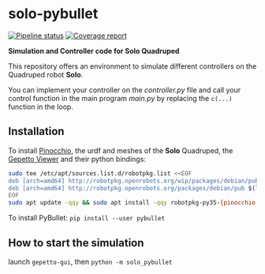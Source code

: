 # solo-pybullet

[![Pipeline status](https://gepgitlab.laas.fr/gepetto/solo-pybullet/badges/master/pipeline.svg)](https://gepgitlab.laas.fr/gepetto/solo-pybullet/commits/master)
[![Coverage report](https://gepgitlab.laas.fr/gepetto/solo-pybullet/badges/master/coverage.svg?job=doc-coverage)](http://projects.laas.fr/gepetto/doc/gepetto/solo-pybullet/master/coverage/)

**Simulation and Controller code for Solo Quadruped**

This repository offers an environment to simulate different controllers on the Quadruped robot **Solo**.

You can implement your controller on the *controller.py* file and call your control function in the main program *main.py* by replacing the `c(...)` function in the loop.

## Installation

To install [Pinocchio](https://github.com/stack-of-tasks/pinocchio/), the urdf and meshes of the **Solo** Quadruped,
the [Gepetto Viewer](https://github.com/gepetto/gepetto-viewer-corba) and their python bindings:

```bash
sudo tee /etc/apt/sources.list.d/robotpkg.list <<EOF
deb [arch=amd64] http://robotpkg.openrobots.org/wip/packages/debian/pub $(lsb_release -cs) robotpkg
deb [arch=amd64] http://robotpkg.openrobots.org/packages/debian/pub $(lsb_release -cs) robotpkg
EOF
sudo apt update -qqy && sudo apt install -qqy robotpkg-py35-{pinocchio,example-robot-data,qt4-gepetto-viewer-corba}
```

To install PyBullet:
`pip install --user pybullet`

## How to start the simulation
launch `gepetto-gui`, then `python -m solo_pybullet`
